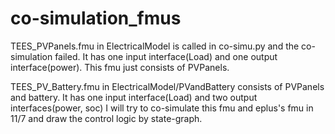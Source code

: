# co-simulation_fmus
TEES_PVPanels.fmu in ElectricalModel is called in co-simu.py and the co-simulation failed.
It has one input interface(Load) and one output interface(power).
This fmu just consists of PVPanels.

TEES_PV_Battery.fmu in ElectricalModel/PVandBattery consists of PVPanels and battery. 
It has one input interface(Load) and two output interfaces(power, soc)
I will try to co-simulate this fmu and eplus's fmu in 11/7 and draw the control logic by state-graph.

